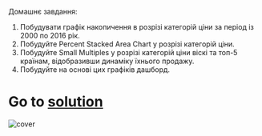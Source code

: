 Домашнє завдання:
1. Побудувати графік накопичення в розрізі категорій ціни за період із 2000 по 2016 рік.
2. Побудуйте Percent Stacked Area Chart у розрізі категорій ціни.
3. Побудуйте Small Multiples у розрізі категорій ціни віскі та топ-5 країнам, відобразивши динаміку їхнього продажу.
4. Побудуйте на основі цих графіків дашборд.
# Go to [solution](https://public.tableau.com/app/profile/.48972542/viz/18Tableau_Marathon_2_0/Dashboard2?publish=yes)
![cover]()
